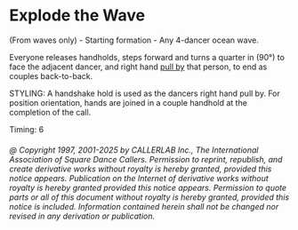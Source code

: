 
# Explode the Wave

(From waves only) - Starting formation - Any 4-dancer ocean
wave. 

Everyone releases handholds, steps forward and turns a quarter in (90°) to face the
adjacent dancer, and right hand [pull by](../b1/pull_by.md) that person, to end as couples back-to-back. 

STYLING: A  handshake hold is used as the dancers right hand pull by. For position orientation, hands are joined in a  couple handhold at the completion of the call.

Timing: 6

###### @ Copyright 1997, 2001-2025 by CALLERLAB Inc., The International Association of Square Dance Callers. Permission to reprint, republish, and create derivative works without royalty is hereby granted, provided this notice appears. Publication on the Internet of derivative works without royalty is hereby granted provided this notice appears. Permission to quote parts or all of this document without royalty is hereby granted, provided this notice is included. Information contained herein shall not be changed nor revised in any derivation or publication.
